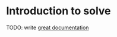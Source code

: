 # Introduction to solve

TODO: write [great documentation](http://jacobian.org/writing/what-to-write/)
